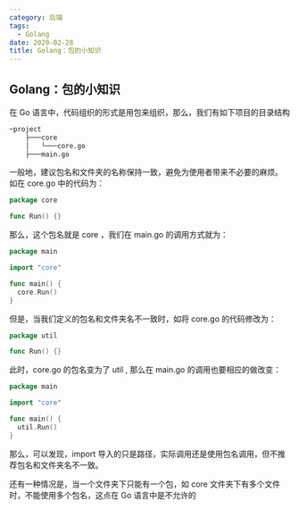 ```yaml
---
category: 后端
tags:
  - Golang
date: 2020-02-28
title: Golang：包的小知识
---
```


<!-- more -->

## Golang：包的小知识

在 Go 语言中，代码组织的形式是用包来组织，那么，我们有如下项目的目录结构

```bash
─project
    ├───core
    │   └───core.go
    ├───main.go
```

一般地，建议包名和文件夹的名称保持一致，避免为使用者带来不必要的麻烦。</br>
如在 core.go 中的代码为：

```go
package core

func Run() {}
```

那么，这个包名就是 core ，我们在 main.go 的调用方式就为：

```go
package main

import "core"

func main() {
  core.Run()
}
```

但是，当我们定义的包名和文件夹名不一致时，如将 core.go 的代码修改为：

```go
package util

func Run() {}
```

此时，core.go 的包名变为了 util , 那么在 main.go 的调用也要相应的做改变：

```go
package main

import "core"

func main() {
  util.Run()
}
```

那么，可以发现，import 导入的只是路径，实际调用还是使用包名调用，但不推荐包名和文件夹名不一致。</br>

还有一种情况是，当一个文件夹下只能有一个包，如 core 文件夹下有多个文件时，不能使用多个包名，这点在 Go 语言中是不允许的
